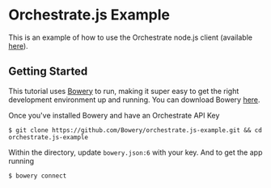 # Orchestrate.js Example

This is an example of how to use the Orchestrate node.js client (available [here](https://github.com/Bowery/orchestrate.js)).

## Getting Started

This tutorial uses [Bowery](http://bowery.io) to run, making it super easy to get the right development environment up and running. You can download Bowery [here](http://docs.bowery.io/install).

Once you've installed Bowery and have an Orchestrate API Key

```
$ git clone https://github.com/Bowery/orchestrate.js-example.git && cd orchestrate.js-example
```

Within the directory, update `bowery.json:6` with your key. And to get the app running

```
$ bowery connect
```
